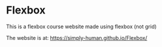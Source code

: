 # Flexbox
This is a flexbox course website made using flexbox (not grid)

The website is at: https://simply-human.github.io/Flexbox/
